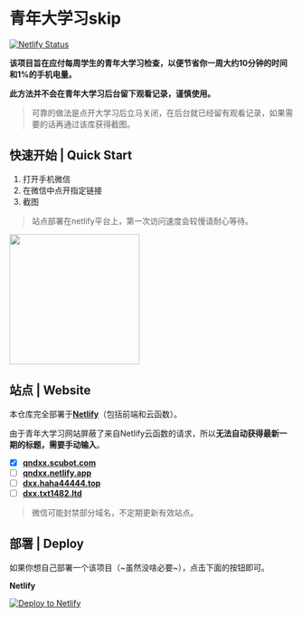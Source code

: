 # 青年大学习skip

[![Netlify Status](https://api.netlify.com/api/v1/badges/93a7e121-af8d-46d0-9019-32b69ba447d6/deploy-status)](https://app.netlify.com/sites/qndxx/deploys)

**该项目旨在应付每周学生的青年大学习检查，以便节省你一周大约10分钟的时间和1%的手机电量。**

**此方法并不会在青年大学习后台留下观看记录，谨慎使用。**

> 可靠的做法是点开大学习后立马关闭，在后台就已经留有观看记录，如果需要的话再通过该库获得截图。

## 快速开始 | Quick Start

1. 打开手机微信
2. 在微信中点开指定链接
3. 截图

> 站点部署在netlify平台上，第一次访问速度会较慢请耐心等待。

<img src=https://imgbed.scubot.com/image/c1b95e78c6dd48fd53abcd245360f691.jpg width=230 />


## 站点 | Website

本仓库完全部署于[**Netlify**](https://app.netlify.com/sites/qndxx/overview)（包括前端和云函数）。

由于青年大学习网站屏蔽了来自Netlify云函数的请求，所以**无法自动获得最新一期的标题，需要手动输入**。


- [x] [**qndxx.scubot.com**](https://qndxx.scubot.com)
- [ ] [**qndxx.netlify.app**](https://qndxx.netlify.app)
- [ ] [**dxx.haha44444.top**](https://dxx.haha44444.top)
- [ ] [**dxx.txt1482.ltd**](https://dxx.txt1482.ltd)

> 微信可能封禁部分域名，不定期更新有效站点。


## 部署 | Deploy

如果你想自己部署一个该项目（~虽然没啥必要~），点击下面的按钮即可。

**Netlify**

[![Deploy to Netlify](https://www.netlify.com/img/deploy/button.svg)](https://app.netlify.com/start/deploy?repository=https://github.com/hx-w/qndxx)
